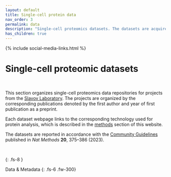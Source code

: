 ```yaml
---
layout: default
title: Single-cell protein data
nav_order: 3
permalink: data
description: "Single-cell proteomics datasets. The datasets are acquired by mass spectrometry and are linked to the associated metadata"
has_children: true
---
```

{% include social-media-links.html %}

# Single-cell proteomic datasets


&nbsp;

This section organizes single-cell proteomics data repositories for projects from the [Slavov Laboratory](https://slavovlab.net). The projects are organized by the corresponding publications denoted by the first author and year of first publication as a preprint.

Each dataset webpage links to the corresponding technology used for protein analysis, which is described in the [methods](methods) section of this website.

The datasets are reported in accordance with the [Community Guidelines](https://single-cell.net/guidelines) published in *Nat Methods* **20**, 375–386 (2023).  

&nbsp;

{: .fs-8 }

Data & Metadata
{: .fs-6 .fw-300}
